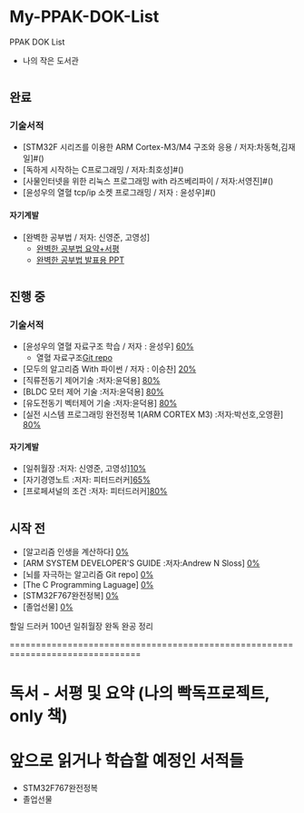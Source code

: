 # My-PPAK-DOK-List
PPAK DOK List
 - 나의 작은 도서관


  #
  #
  #
  ## 완료
   ### 기술서적
   * [STM32F 시리즈를 이용한 ARM Cortex-M3/M4 구조와 응용 / 저자:차동혁,김재일]#()[]()
   * [독하게 시작하는 C프로그래밍 / 저자:최호성]#()
   * [사물인터넷을 위한 리눅스 프로그래밍 with 라즈베리파이 / 저자:서영진]#()
   * [윤성우의 열혈 tcp/ip 소켓 프로그래밍 / 저자 : 윤성우]#()
   #### 자기계발
   * [완벽한 공부법 / 저자: 신영준, 고영성]
       * [완벽한 공부법 요약+서평](https://github.com/d-h-k/My-PPAK-DOK-List/blob/master/Wangong.md)
       * [완벽한 공부법 발표용 PPT]()
  
  
  #
  #
  ## 진행 중
   ### 기술서적
   * [윤성우의 열혈 자료구조 학습 / 저자 : 윤성우] [60%]()
       * 열혈 자료구조[Git repo]()
   * [모두의 알고리즘 With 파이썬 / 저자 : 이승찬] [20%]()
   * [직류전동기 제어기술 :저자:윤덕용] [80%]()
   * [BLDC 모터 제어 기술 :저자:윤덕용] [80%]()
   * [유도전동기 벡터제어 기술 :저자:윤덕용] [80%]()
   * [실전 시스템 프로그래밍 완전정복 1(ARM CORTEX M3) :저자:박선호,오영환] [80%]()
   #### 자기계발
   * [일취월장 :저자: 신영준, 고영성][10%]()
   * [자기경영노트 :저자: 피터드러커][65%]()
   * [프로페셔널의 조건 :저자: 피터드러커][80%]()
  
  
  #
  #
  ## 시작 전
   * [알고리즘 인생을 계산하다] [0%]()
   * [ARM SYSTEM DEVELOPER'S GUIDE :저자:Andrew N Sloss] [0%]()
   * [뇌를 자극하는 알고리즘 Git repo] [0%]()
   * [The C Programming Laguage] [0%]()
   * [STM32F767완전정복] [0%]()
   * [졸업선물] [0%]()


할일 드러커 100년
일취월장 완독
완공 정리


===============================================================================

 # 독서 - 서평 및 요약 (나의 빡독프로젝트, only 책) 
   
 # 앞으로 읽거나 학습할 예정인 서적들
  * STM32F767완전정복
  * 졸업선물
